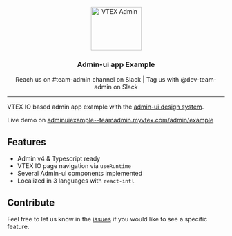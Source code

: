 <p align="center">
  <img alt="VTEX Admin" src="./assets/vtex-logo.svg" height="100" width="117" />
  <h3 align="center">Admin-ui app Example</h3>
  <p align="center">Reach us on #team-admin channel on Slack | Tag us with @dev-team-admin on Slack</p>
</p>

---

VTEX IO based admin app example with the [admin-ui design system](https://admin-ui.vercel.app/).

Live demo on [adminuiexample--teamadmin.myvtex.com/admin/example](https://adminuiexample--teamadmin.myvtex.com/admin/example/)

## Features

- Admin v4 & Typescript ready
- VTEX IO page navigation via `useRuntime`
- Several Admin-ui components implemented
- Localized in 3 languages with `react-intl`

## Contribute

Feel free to let us know in the [issues](https://github.com/vtex/admin-ui-example/issues) if you would like to see a specific feature.

<!-- WHO'S USING ADMIN UI WORKFLOW TEST ATTEMPT#29 -->